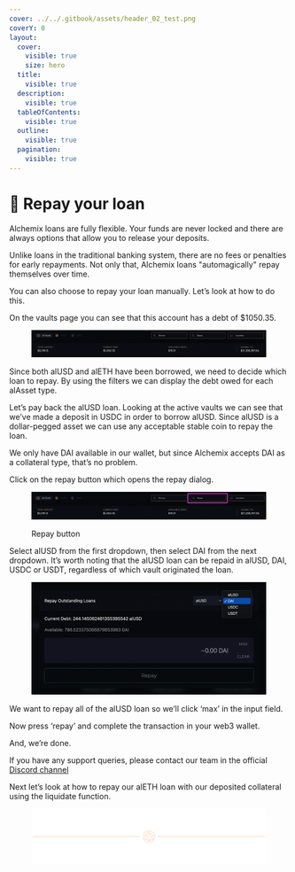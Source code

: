 ```yaml
---
cover: ../../.gitbook/assets/header_02_test.png
coverY: 0
layout:
  cover:
    visible: true
    size: hero
  title:
    visible: true
  description:
    visible: true
  tableOfContents:
    visible: true
  outline:
    visible: true
  pagination:
    visible: true
---
```


# 🌟 Repay your loan

Alchemix loans are fully flexible. Your funds are never locked and there are always options that allow you to release your deposits.

Unlike loans in the traditional banking system, there are no fees or penalties for early repayments. Not only that, Alchemix loans "automagically" repay themselves over time.

You can also choose to repay your loan manually. Let’s look at how to do this.

On the vaults page you can see that this account has a debt of $1050.35.

<figure><img src="../../.gitbook/assets/image (11) (1).png" alt=""><figcaption></figcaption></figure>

Since both alUSD and alETH have been borrowed, we need to decide which loan to repay. By using the filters we can display the debt owed for each alAsset type.

Let’s pay back the alUSD loan. Looking at the active vaults we can see that we’ve made a deposit in USDC in order to borrow alUSD. Since alUSD is a dollar-pegged asset we can use any acceptable stable coin to repay the loan.

We only have DAI available in our wallet, but since Alchemix accepts DAI as a collateral type, that’s no problem.

Click on the repay button which opens the repay dialog.

<figure><img src="../../.gitbook/assets/image (12) (1).png" alt=""><figcaption><p>Repay button</p></figcaption></figure>

Select alUSD from the first dropdown, then select DAI from the next dropdown. It’s worth noting that the alUSD loan can be repaid in alUSD, DAI, USDC or USDT, regardless of which vault originated the loan.

<figure><img src="../../.gitbook/assets/image (14) (1).png" alt=""><figcaption></figcaption></figure>

We want to repay all of the alUSD loan so we’ll click ‘max’ in the input field.

Now press ‘repay’ and complete the transaction in your web3 wallet.

And, we’re done.

If you have any support queries, please contact our team in the official [Discord channel](https://alchemix-finance.gitbook.io/user-docs/resources)

Next let’s look at how to repay our alETH loan with our deposited collateral using the liquidate function.

<figure><img src="../../.gitbook/assets/header_02_test.png" alt=""><figcaption></figcaption></figure>
